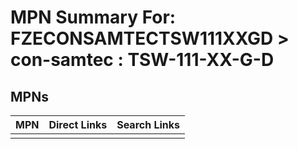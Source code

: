 



# MPN Summary For: FZECONSAMTECTSW111XXGD > con-samtec : TSW-111-XX-G-D

## MPNs
  

|MPN|Direct Links|Search Links|
| :--- | :--- | :--- |
||||
